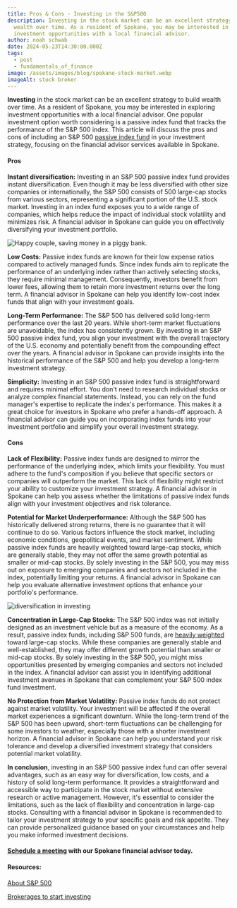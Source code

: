 ```yaml
---
title: Pros & Cons - Investing in the S&P500
description: Investing in the stock market can be an excellent strategy to build
  wealth over time. As a resident of Spokane, you may be interested in exploring
  investment opportunities with a local financial advisor.
author: noah schwab
date: 2024-05-23T14:30:00.000Z
tags:
  - post
  - fundamentals_of_finance
image: /assets/images/blog/spokane-stock-market.webp
imageAlt: stock broker
---
```

**Investing** in the stock market can be an excellent strategy to build wealth over time. As a resident of Spokane, you may be interested in exploring investment opportunities with a local financial advisor. One popular investment option worth considering is a passive index fund that tracks the performance of the S&P 500 index. This article will discuss the pros and cons of including an S&P 500 [passive index fund](https://www.investopedia.com/terms/s/sp500.asp) in your investment strategy, focusing on the financial advisor services available in Spokane.



#### Pros

**Instant diversification:** Investing in an S&P 500 passive index fund provides instant diversification. Even though it may be less diversified with other size companies or internationally, the S&P 500 consists of 500 large-cap stocks from various sectors, representing a significant portion of the U.S. stock market. Investing in an index fund exposes you to a wide range of companies, which helps reduce the impact of individual stock volatility and minimizes risk. A financial advisor in Spokane can guide you on effectively diversifying your investment portfolio.

![Happy couple, saving money in a piggy bank.](/assets/images/blog/happy-couple-saving-money-in-a-piggy-bank..webp "Happy couple, saving money in a piggy bank.")



**Low Costs:** Passive index funds are known for their low expense ratios compared to actively managed funds. Since index funds aim to replicate the performance of an underlying index rather than actively selecting stocks, they require minimal management. Consequently, investors benefit from lower fees, allowing them to retain more investment returns over the long term. A financial advisor in Spokane can help you identify low-cost index funds that align with your investment goals.



**Long-Term Performance:** The S&P 500 has delivered solid long-term performance over the last 20 years. While short-term market fluctuations are unavoidable, the index has consistently grown. By investing in an S&P 500 passive index fund, you align your investment with the overall trajectory of the U.S. economy and potentially benefit from the compounding effect over the years. A financial advisor in Spokane can provide insights into the historical performance of the S&P 500 and help you develop a long-term investment strategy.



**Simplicity:** Investing in an S&P 500 passive index fund is straightforward and requires minimal effort. You don't need to research individual stocks or analyze complex financial statements. Instead, you can rely on the fund manager's expertise to replicate the index's performance. This makes it a great choice for investors in Spokane who prefer a hands-off approach. A financial advisor can guide you on incorporating index funds into your investment portfolio and simplify your overall investment strategy.



#### Cons

**Lack of Flexibility:** Passive index funds are designed to mirror the performance of the underlying index, which limits your flexibility. You must adhere to the fund's composition if you believe that specific sectors or companies will outperform the market. This lack of flexibility might restrict your ability to customize your investment strategy. A financial advisor in Spokane can help you assess whether the limitations of passive index funds align with your investment objectives and risk tolerance.



**Potential for Market Underperformance:** Although the S&P 500 has historically delivered strong returns, there is no guarantee that it will continue to do so. Various factors influence the stock market, including economic conditions, geopolitical events, and market sentiment. While passive index funds are heavily weighted toward large-cap stocks, which are generally stable, they may not offer the same growth potential as smaller or mid-cap stocks. By solely investing in the S&P 500, you may miss out on exposure to emerging companies and sectors not included in the index, potentially limiting your returns. A financial advisor in Spokane can help you evaluate alternative investment options that enhance your portfolio's performance.

![diversification in investing](/assets/images/blog/diversification-in-investing.webp "diversification in investing")

**Concentration in Large-Cap Stocks:** The S&P 500 index was not initially designed as an investment vehicle but as a measure of the economy. As a result, passive index funds, including S&P 500 funds, are [heavily weighted](https://www.investopedia.com/terms/d/diversification.asp) toward large-cap stocks. While these companies are generally stable and well-established, they may offer different growth potential than smaller or mid-cap stocks. By solely investing in the S&P 500, you might miss opportunities presented by emerging companies and sectors not included in the index. A financial advisor can assist you in identifying additional investment avenues in Spokane that can complement your S&P 500 index fund investment.



**No Protection from Market Volatility:** Passive index funds do not protect against market volatility. Your investment will be affected if the overall market experiences a significant downturn. While the long-term trend of the S&P 500 has been upward, short-term fluctuations can be challenging for some investors to weather, especially those with a shorter investment horizon. A financial advisor in Spokane can help you understand your risk tolerance and develop a diversified investment strategy that considers potential market volatility.



**In conclusion**, investing in an S&P 500 passive index fund can offer several advantages, such as an easy way for diversification, low costs, and a history of solid long-term performance. It provides a straightforward and accessible way to participate in the stock market without extensive research or active management. However, it's essential to consider the limitations, such as the lack of flexibility and concentration in large-cap stocks. Consulting with a financial advisor in Spokane is recommended to tailor your investment strategy to your specific goals and risk appetite. They can provide personalized guidance based on your circumstances and help you make informed investment decisions.



#### [Schedule a meeting](/contact) with our Spokane financial advisor today.



#### Resources:

[About S&P 500](https://www.investopedia.com/terms/s/sp500.asp)

[Brokerages to start investing](https://www.nerdwallet.com/best/investing/online-brokers-for-beginners)
